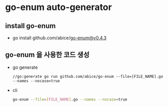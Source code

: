 # go-enum auto-generator

## install go-enum

- go install github.com/abice/go-enum@v0.4.3

## go-enum 을 사용한 코드 생성

- go generate

    ```text
    //go:generate go run github.com/abice/go-enum --file=[FILE_NAME].go --names --nocase=true
    ```

- cli

    ```sh
    go-enum --file=[FILE_NAME].go --names --nocase=true
    ```
